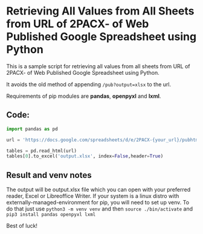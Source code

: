 # Retrieving All Values from All Sheets from URL of 2PACX- of Web Published Google Spreadsheet using Python

This is a sample script for retrieving all values from all sheets from URL of 2PACX- of Web Published Google Spreadsheet using Python.

It avoids the old method of appending `/pub?output=xlsx` to the url.

Requirements of pip modules are **pandas**, **openpyxl** and **lxml**.

## Code:

```python
import pandas as pd

url = 'https://docs.google.com/spreadsheets/d/e/2PACX-{your_url}/pubhtml'

tables = pd.read_html(url)
tables[0].to_excel('output.xlsx', index=False,header=True)
```

## Result and venv notes

The output will be output.xlsx file which you can open with your preferred reader, Excel or Libreoffice Writer. If your system is a linux distro with externally-managed-environment for pip, you will need to set up venv.
To do that just use `python3 -m venv venv` and then `source ./bin/activate` and `pip3 install pandas openpyxl lxml`

Best of luck!
